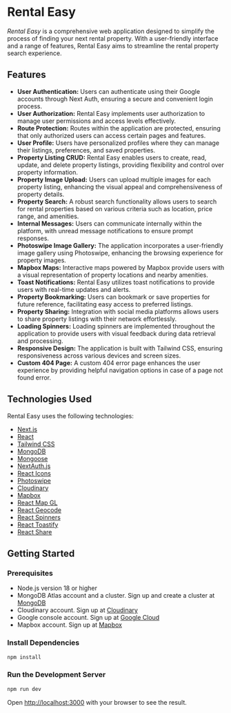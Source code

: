 # Rental Easy

_Rental Easy_ is a comprehensive web application designed to simplify the process of finding your next rental property. With a user-friendly interface and a range of features, Rental Easy aims to streamline the rental property search experience.

## Features

- **User Authentication:** Users can authenticate using their Google accounts through Next Auth, ensuring a secure and convenient login process.
- **User Authorization:** Rental Easy implements user authorization to manage user permissions and access levels effectively.
- **Route Protection:** Routes within the application are protected, ensuring that only authorized users can access certain pages and features.
- **User Profile:** Users have personalized profiles where they can manage their listings, preferences, and saved properties.
- **Property Listing CRUD:** Rental Easy enables users to create, read, update, and delete property listings, providing flexibility and control over property information.
- **Property Image Upload:** Users can upload multiple images for each property listing, enhancing the visual appeal and comprehensiveness of property details.
- **Property Search:** A robust search functionality allows users to search for rental properties based on various criteria such as location, price range, and amenities.
- **Internal Messages:** Users can communicate internally within the platform, with unread message notifications to ensure prompt responses.
- **Photoswipe Image Gallery:** The application incorporates a user-friendly image gallery using Photoswipe, enhancing the browsing experience for property images.
- **Mapbox Maps:** Interactive maps powered by Mapbox provide users with a visual representation of property locations and nearby amenities.
- **Toast Notifications:** Rental Easy utilizes toast notifications to provide users with real-time updates and alerts.
- **Property Bookmarking:** Users can bookmark or save properties for future reference, facilitating easy access to preferred listings.
- **Property Sharing:** Integration with social media platforms allows users to share property listings with their network effortlessly.
- **Loading Spinners:** Loading spinners are implemented throughout the application to provide users with visual feedback during data retrieval and processing.
- **Responsive Design:** The application is built with Tailwind CSS, ensuring responsiveness across various devices and screen sizes.
- **Custom 404 Page:** A custom 404 error page enhances the user experience by providing helpful navigation options in case of a page not found error.

## Technologies Used

Rental Easy uses the following technologies:

- [Next.js](https://nextjs.org/)
- [React](https://reactjs.org/)
- [Tailwind CSS](https://tailwindcss.com/)
- [MongoDB](https://www.mongodb.com/)
- [Mongoose](https://mongoosejs.com/)
- [NextAuth.js](https://next-auth.js.org/)
- [React Icons](https://react-icons.github.io/react-icons/)
- [Photoswipe](https://photoswipe.com/)
- [Cloudinary](https://cloudinary.com/)
- [Mapbox](https://www.mapbox.com/)
- [React Map GL](https://visgl.github.io/react-map-gl/)
- [React Geocode](https://www.npmjs.com/package/react-geocode)
- [React Spinners](https://www.npmjs.com/package/react-spinners)
- [React Toastify](https://fkhadra.github.io/react-toastify/)
- [React Share](https://www.npmjs.com/package/react-share)

## Getting Started

### Prerequisites

- Node.js version 18 or higher
- MongoDB Atlas account and a cluster. Sign up and create a cluster at [MongoDB](https://www.mongodb.com/)
- Cloudinary account. Sign up at [Cloudinary](https://cloudinary.com/)
- Google console account. Sign up at [Google Cloud](https://console.cloud.google.com/)
- Mapbox account. Sign up at [Mapbox](https://www.mapbox.com/)

### Install Dependencies

```bash
npm install
```

### Run the Development Server

```bash
npm run dev
```

Open [http://localhost:3000](http://localhost:3000) with your browser to see the result.
